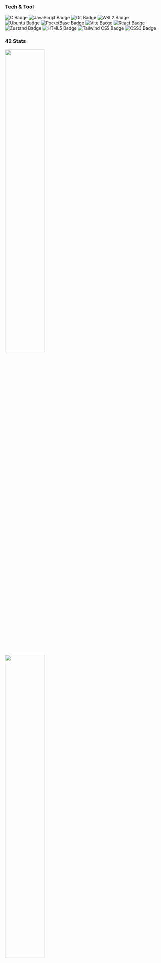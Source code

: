 ### Tech & Tool
![C Badge](https://img.shields.io/badge/C-A8B9CC?style=flat-square&logo=c&logoColor=white)
![JavaScript Badge](https://img.shields.io/badge/JavaScript-F7DF1E?style=flat-square&logo=JavaScript&logoColor=black)
![Git Badge](https://img.shields.io/badge/Git-F05032?style=flat-square&logo=git&logoColor=white)
![WSL2 Badge](https://img.shields.io/badge/WSL2-4D4D4D?style=flat-square&logo=windows&logoColor=white)
![Ubuntu Badge](https://img.shields.io/badge/Ubuntu-E95420?style=flat-square&logo=ubuntu&logoColor=white)
![PocketBase Badge](https://img.shields.io/badge/PocketBase-B8DBE4?style=flat-square&logo=PocketBase&logoColor=white)
![Vite Badge](https://img.shields.io/badge/Vite-646CFF?style=flat-square&logo=vite&logoColor=white)
![React Badge](https://img.shields.io/badge/React-61DAFB?style=flat-square&logo=React&logoColor=white)
![Zustand Badge](https://img.shields.io/badge/🐻Zustand-000?style=flat-square&logoColor=white)
![HTML5 Badge](https://img.shields.io/badge/HTML5-E34F26?style=flat-square&logo=html5&logoColor=white)
![Tailwind CSS Badge](https://img.shields.io/badge/TailwindCSS-06B6D4?style=flat-square&logo=TailwindCSS&logoColor=white)
![CSS3 Badge](https://img.shields.io/badge/CSS3-1572B6?style=flat-square&logo=css3&logoColor=white)


### 42 Stats
<p align="left" style="margin: 0; padding: 0;">
  <img src="https://badge42.coday.fr/api/v2/clsx4chzw823401p4dwbfo4wt/stats?cursusId=9&coalitionId=piscine" style="width: 50%;" >
  <br>
  <img src="https://badge42.coday.fr/api/v2/clsx4chzw823401p4dwbfo4wt/stats?cursusId=21&coalitionId=457" style="width: 50%;" >
</p>

### Stats
<p align="left" style="margin: 0; padding: 0; display: flex; justify-content: space-around;">
  <img src="https://github-readme-stats.vercel.app/api?username=bigCoDult&show_icons=true&count_private=true&theme=transparent&hide_border=false&border_radius=5" style="width: 50%;"/>
  <br>
  <img src="https://github-readme-stats.vercel.app/api/top-langs/?username=bigCoDult&show_icons=true&layout=compact&theme=transparent&hide_border=false&border_radius=5" style="width: 50%;" />
</p>

<p align="left" style="margin: 0; padding: 0;">
  <img src="https://hits.seeyoufarm.com/api/count/incr/badge.svg?url=https%3A%2F%2Fgithub.com%2FbigCoDult%2Fhit-counter&count_bg=%2379C83D&title_bg=%23555555&icon=&icon_color=%23E7E7E7&title=hits&edge_flat=false" />
</p>

